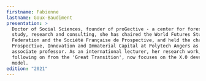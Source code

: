 ```yaml
---
firstname: Fabienne
lastname: Goux-Baudiment
presentation: >
  Doctor of Social Sciences, founder of proGective - a center for foresight
  study, research and consulting, she has chaired the World Futures Studies
  Federation and the Société Française de Prospective, and held the chair of
  Prospective, Innovation and Immaterial Capital at Polytech Angers as an
  associate professor. As an international lecturer, her research work,
  following on from the 'Great Transition', now focuses on the X.0 development
  model.
edition: "2021"
---
```


